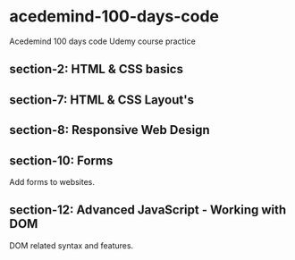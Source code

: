 # acedemind-100-days-code

Acedemind 100 days code Udemy course practice

## section-2: HTML & CSS basics

## section-7: HTML & CSS Layout's

## section-8: Responsive Web Design

## section-10: Forms

Add forms to websites.

## section-12: Advanced JavaScript - Working with DOM

DOM related syntax and features.
